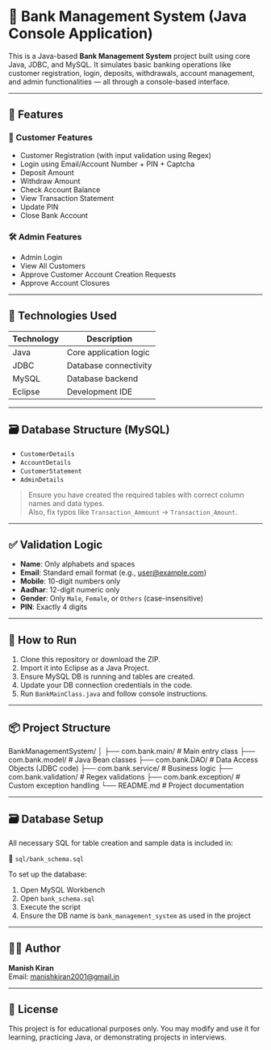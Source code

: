 # 🏦 Bank Management System (Java Console Application)

This is a Java-based **Bank Management System** project built using core Java, JDBC, and MySQL. It simulates basic banking operations like customer registration, login, deposits, withdrawals, account management, and admin functionalities — all through a console-based interface.

---

## 📌 Features

### 👤 Customer Features
- Customer Registration (with input validation using Regex)
- Login using Email/Account Number + PIN + Captcha
- Deposit Amount
- Withdraw Amount
- Check Account Balance
- View Transaction Statement
- Update PIN
- Close Bank Account

### 🛠️ Admin Features
- Admin Login
- View All Customers
- Approve Customer Account Creation Requests
- Approve Account Closures

---

## 🧰 Technologies Used

| Technology | Description                |
|------------|----------------------------|
| Java       | Core application logic     |
| JDBC       | Database connectivity      |
| MySQL      | Database backend           |
| Eclipse    | Development IDE            |

---

## 🗃️ Database Structure (MySQL)

- `CustomerDetails`  
- `AccountDetails`  
- `CustomerStatement`  
- `AdminDetails`

> Ensure you have created the required tables with correct column names and data types.  
> Also, fix typos like `Transaction_Ammount` → `Transaction_Amount`.

---

## ✅ Validation Logic

- **Name**: Only alphabets and spaces
- **Email**: Standard email format (e.g., user@example.com)
- **Mobile**: 10-digit numbers only
- **Aadhar**: 12-digit numeric only
- **Gender**: Only `Male`, `Female`, or `Others` (case-insensitive)
- **PIN**: Exactly 4 digits

---

## 🏁 How to Run

1. Clone this repository or download the ZIP.
2. Import it into Eclipse as a Java Project.
3. Ensure MySQL DB is running and tables are created.
4. Update your DB connection credentials in the code.
5. Run `BankMainClass.java` and follow console instructions.

---

## 📦 Project Structure

BankManagementSystem/
│
├── com.bank.main/ # Main entry class
├── com.bank.model/ # Java Bean classes
├── com.bank.DAO/ # Data Access Objects (JDBC code)
├── com.bank.service/ # Business logic
├── com.bank.validation/ # Regex validations
├── com.bank.exception/ # Custom exception handling
└── README.md # Project documentation

---

## 🗃️ Database Setup

All necessary SQL for table creation and sample data is included in:

📄 `sql/bank_schema.sql`

To set up the database:

1. Open MySQL Workbench
2. Open `bank_schema.sql`
3. Execute the script
4. Ensure the DB name is `bank_management_system` as used in the project

---

## 🙋‍♂️ Author

**Manish Kiran**  
Email: manishkiran2001@gmail.in  

---

## 📃 License

This project is for educational purposes only. You may modify and use it for learning, practicing Java, or demonstrating projects in interviews.

